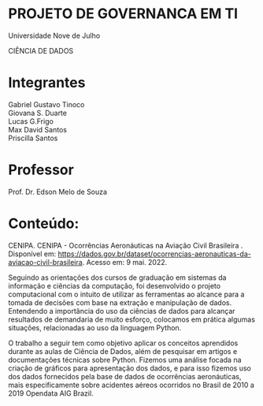 # PROJETO DE GOVERNANCA EM TI

   Universidade Nove de Julho
   
   CIÊNCIA DE DADOS
   
# Integrantes

Gabriel Gustavo Tinoco  
Giovana S. Duarte  
Lucas G.Frigo  
Max David Santos  
Priscilla Santos 

# Professor

 Prof. Dr. Edson Melo de Souza
 
 # Conteúdo:
 
  
 
  
 CENIPA. CENIPA - Ocorrências Aeronáuticas na Aviação Civil Brasileira . Disponível em: https://dados.gov.br/dataset/ocorrencias-aeronauticas-da-aviacao-civil-brasileira. Acesso em: 9 mai. 2022.
 
  Seguindo as orientações dos cursos de graduação em sistemas da informação e ciências da computação, foi desenvolvido o projeto computacional com o intuito de utilizar as ferramentas ao alcance para a tomada de decisões com base na extração e manipulação de dados. Entendendo a importância do uso da ciências de dados para alcançar resultados de demandaria de muito esforço, colocamos em prática algumas situações, relacionadas ao uso da linguagem Python.

O trabalho a seguir tem como objetivo aplicar os conceitos aprendidos durante as aulas de Ciência de Dados, além de pesquisar em artigos e documentações técnicas sobre Python. Fizemos uma análise focada na criação de gráficos para apresentação dos dados, e para isso fizemos uso dos dados fornecidos pela base de dados de ocorrências aeronáuticas, mais especificamente sobre acidentes aéreos ocorridos no Brasil de 2010 a 2019 Opendata AIG Brazil.
